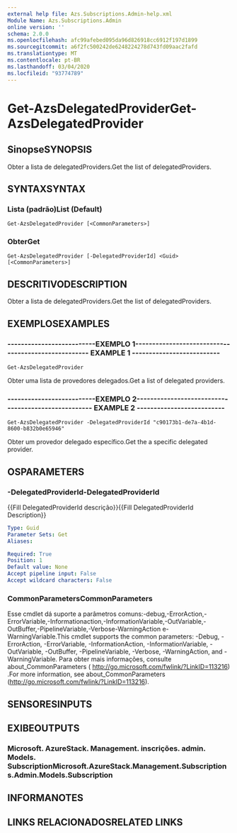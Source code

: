 ```yaml
---
external help file: Azs.Subscriptions.Admin-help.xml
Module Name: Azs.Subscriptions.Admin
online version: ''
schema: 2.0.0
ms.openlocfilehash: afc99afebed095da96d826918cc6912f197d1899
ms.sourcegitcommit: a6f2fc500242de6248224278d743fd09aac2fafd
ms.translationtype: MT
ms.contentlocale: pt-BR
ms.lasthandoff: 03/04/2020
ms.locfileid: "93774789"
---
```

# <span data-ttu-id="a51bf-101">Get-AzsDelegatedProvider</span><span class="sxs-lookup"><span data-stu-id="a51bf-101">Get-AzsDelegatedProvider</span></span>

## <span data-ttu-id="a51bf-102">Sinopse</span><span class="sxs-lookup"><span data-stu-id="a51bf-102">SYNOPSIS</span></span>
<span data-ttu-id="a51bf-103">Obter a lista de delegatedProviders.</span><span class="sxs-lookup"><span data-stu-id="a51bf-103">Get the list of delegatedProviders.</span></span>

## <span data-ttu-id="a51bf-104">SYNTAX</span><span class="sxs-lookup"><span data-stu-id="a51bf-104">SYNTAX</span></span>

### <span data-ttu-id="a51bf-105">Lista (padrão)</span><span class="sxs-lookup"><span data-stu-id="a51bf-105">List (Default)</span></span>
```
Get-AzsDelegatedProvider [<CommonParameters>]
```

### <span data-ttu-id="a51bf-106">Obter</span><span class="sxs-lookup"><span data-stu-id="a51bf-106">Get</span></span>
```
Get-AzsDelegatedProvider [-DelegatedProviderId] <Guid> [<CommonParameters>]
```

## <span data-ttu-id="a51bf-107">DESCRITIVO</span><span class="sxs-lookup"><span data-stu-id="a51bf-107">DESCRIPTION</span></span>
<span data-ttu-id="a51bf-108">Obter a lista de delegatedProviders.</span><span class="sxs-lookup"><span data-stu-id="a51bf-108">Get the list of delegatedProviders.</span></span>

## <span data-ttu-id="a51bf-109">EXEMPLOS</span><span class="sxs-lookup"><span data-stu-id="a51bf-109">EXAMPLES</span></span>

### <span data-ttu-id="a51bf-110">--------------------------EXEMPLO 1--------------------------</span><span class="sxs-lookup"><span data-stu-id="a51bf-110">-------------------------- EXAMPLE 1 --------------------------</span></span>
```
Get-AzsDelegatedProvider
```

<span data-ttu-id="a51bf-111">Obter uma lista de provedores delegados.</span><span class="sxs-lookup"><span data-stu-id="a51bf-111">Get a list of delegated providers.</span></span>

### <span data-ttu-id="a51bf-112">--------------------------EXEMPLO 2--------------------------</span><span class="sxs-lookup"><span data-stu-id="a51bf-112">-------------------------- EXAMPLE 2 --------------------------</span></span>
```
Get-AzsDelegatedProvider -DelegatedProviderId "c90173b1-de7a-4b1d-8600-b832b0e65946"
```

<span data-ttu-id="a51bf-113">Obter um provedor delegado específico.</span><span class="sxs-lookup"><span data-stu-id="a51bf-113">Get the a specific delegated provider.</span></span>

## <span data-ttu-id="a51bf-114">OS</span><span class="sxs-lookup"><span data-stu-id="a51bf-114">PARAMETERS</span></span>

### <span data-ttu-id="a51bf-115">-DelegatedProviderId</span><span class="sxs-lookup"><span data-stu-id="a51bf-115">-DelegatedProviderId</span></span>
<span data-ttu-id="a51bf-116">{{Fill DelegatedProviderId descrição}}</span><span class="sxs-lookup"><span data-stu-id="a51bf-116">{{Fill DelegatedProviderId Description}}</span></span>

```yaml
Type: Guid
Parameter Sets: Get
Aliases: 

Required: True
Position: 1
Default value: None
Accept pipeline input: False
Accept wildcard characters: False
```

### <span data-ttu-id="a51bf-117">CommonParameters</span><span class="sxs-lookup"><span data-stu-id="a51bf-117">CommonParameters</span></span>
<span data-ttu-id="a51bf-118">Esse cmdlet dá suporte a parâmetros comuns:-debug,-ErrorAction,-ErrorVariable,-Informationaction,-InformationVariable,-OutVariable,-OutBuffer,-PipelineVariable,-Verbose-WarningAction e-WarningVariable.</span><span class="sxs-lookup"><span data-stu-id="a51bf-118">This cmdlet supports the common parameters: -Debug, -ErrorAction, -ErrorVariable, -InformationAction, -InformationVariable, -OutVariable, -OutBuffer, -PipelineVariable, -Verbose, -WarningAction, and -WarningVariable.</span></span> <span data-ttu-id="a51bf-119">Para obter mais informações, consulte about_CommonParameters ( http://go.microsoft.com/fwlink/?LinkID=113216) .</span><span class="sxs-lookup"><span data-stu-id="a51bf-119">For more information, see about_CommonParameters (http://go.microsoft.com/fwlink/?LinkID=113216).</span></span>

## <span data-ttu-id="a51bf-120">SENSORES</span><span class="sxs-lookup"><span data-stu-id="a51bf-120">INPUTS</span></span>

## <span data-ttu-id="a51bf-121">EXIBE</span><span class="sxs-lookup"><span data-stu-id="a51bf-121">OUTPUTS</span></span>

### <span data-ttu-id="a51bf-122">Microsoft. AzureStack. Management. inscrições. admin. Models. Subscription</span><span class="sxs-lookup"><span data-stu-id="a51bf-122">Microsoft.AzureStack.Management.Subscriptions.Admin.Models.Subscription</span></span>

## <span data-ttu-id="a51bf-123">INFORMA</span><span class="sxs-lookup"><span data-stu-id="a51bf-123">NOTES</span></span>

## <span data-ttu-id="a51bf-124">LINKS RELACIONADOS</span><span class="sxs-lookup"><span data-stu-id="a51bf-124">RELATED LINKS</span></span>

